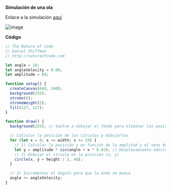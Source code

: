**Simulación de una ola**

Enlace a la simulación [aquí](https://editor.p5js.org/WatermelonSuggar/sketches/eDxcKvAkZ)

![image](https://github.com/user-attachments/assets/cae60a3d-4cab-4848-a53f-130c978416fa)


**Código**

```js
// The Nature of Code
// Daniel Shiffman
// http://natureofcode.com

let angle = 10;
let angleVelocity = 0.08;
let amplitude = 60;

function setup() {
  createCanvas(640, 240);
  background(255);
  stroke(0);
  strokeWeight(2);
  fill(127, 127);
}

function draw() {
  background(255); // Vuelve a dibujar el fondo para eliminar las posiciones anteriores

  // Calcular la posición de los círculos y dibujarlos
  for (let x = 0; x <= width; x += 24) {
    // 1) Calcular la posición y en función de la amplitud y el seno del ángulo
    let y = amplitude * sin(angle + x * 0.02); // Desplazamiento adicional para que se vea la onda moverse
    // 2) Dibujar el círculo en la posición (x, y)
    circle(x, y + height / 2, 48);
  }

  // 3) Incrementar el ángulo para que la onda se mueva
  angle += angleVelocity;
}
```
